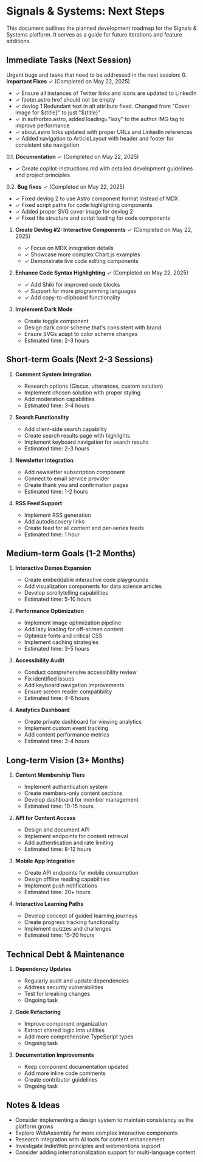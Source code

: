 # Signals & Systems: Next Steps

This document outlines the planned development roadmap for the Signals & Systems platform. It serves as a guide for future iterations and feature additions.

## Immediate Tasks (Next Session)

Urgent bugs and tasks that need to be addressed in the next session:
0. **Important Fixes** ✓ (Completed on May 22, 2025)
   - ✓ Ensure all instances of Twitter links and icons are updated to LinkedIn
   - ✓ footer.astro href should not be empty
   - ✓ devlog 1 Redundant text in alt attribute fixed. Changed from "Cover image for ${title}" to just "${title}"
   - ✓ in authorbio.astro, added loading="lazy" to the author IMG tag to improve performance
   - ✓ about.astro links updated with proper URLs and LinkedIn references
   - ✓ Added navigation to ArticleLayout with header and footer for consistent site navigation

0.1. **Documentation** ✓ (Completed on May 22, 2025)
   - ✓ Create copilot-instructions.md with detailed development guidelines and project principles

0.2. **Bug fixes** ✓ (Completed on May 22, 2025)
   - ✓ Fixed devlog 2 to use Astro component format instead of MDX
   - ✓ Fixed script paths for code highlighting components
   - ✓ Added proper SVG cover image for devlog 2
   - ✓ Fixed file structure and script loading for code components

1. **Create Devlog #2: Interactive Components** ✓ (Completed on May 22, 2025)
   - ✓ Focus on MDX integration details
   - ✓ Showcase more complex Chart.js examples
   - ✓ Demonstrate live code editing components

2. **Enhance Code Syntax Highlighting** ✓ (Completed on May 22, 2025)
   - ✓ Add Shiki for improved code blocks
   - ✓ Support for more programming languages
   - ✓ Add copy-to-clipboard functionality

3. **Implement Dark Mode**
   - Create toggle component
   - Design dark color scheme that's consistent with brand
   - Ensure SVGs adapt to color scheme changes
   - Estimated time: 2-3 hours

## Short-term Goals (Next 2-3 Sessions)

1. **Comment System Integration**
   - Research options (Giscus, utterances, custom solution)
   - Implement chosen solution with proper styling
   - Add moderation capabilities
   - Estimated time: 3-4 hours

2. **Search Functionality**
   - Add client-side search capability
   - Create search results page with highlights
   - Implement keyboard navigation for search results
   - Estimated time: 2-3 hours

3. **Newsletter Integration**
   - Add newsletter subscription component
   - Connect to email service provider
   - Create thank you and confirmation pages
   - Estimated time: 1-2 hours

4. **RSS Feed Support**
   - Implement RSS generation
   - Add autodiscovery links
   - Create feed for all content and per-series feeds
   - Estimated time: 1 hour

## Medium-term Goals (1-2 Months)

1. **Interactive Demos Expansion**
   - Create embeddable interactive code playgrounds
   - Add visualization components for data science articles
   - Develop scrollytelling capabilities
   - Estimated time: 5-10 hours

2. **Performance Optimization**
   - Implement image optimization pipeline
   - Add lazy loading for off-screen content
   - Optimize fonts and critical CSS
   - Implement caching strategies
   - Estimated time: 3-5 hours

3. **Accessibility Audit**
   - Conduct comprehensive accessibility review
   - Fix identified issues
   - Add keyboard navigation improvements
   - Ensure screen reader compatibility
   - Estimated time: 4-6 hours

4. **Analytics Dashboard**
   - Create private dashboard for viewing analytics
   - Implement custom event tracking
   - Add content performance metrics
   - Estimated time: 3-4 hours

## Long-term Vision (3+ Months)

1. **Content Membership Tiers**
   - Implement authentication system
   - Create members-only content sections
   - Develop dashboard for member management
   - Estimated time: 10-15 hours

2. **API for Content Access**
   - Design and document API
   - Implement endpoints for content retrieval
   - Add authentication and rate limiting
   - Estimated time: 8-12 hours

3. **Mobile App Integration**
   - Create API endpoints for mobile consumption
   - Design offline reading capabilities
   - Implement push notifications
   - Estimated time: 20+ hours

4. **Interactive Learning Paths**
   - Develop concept of guided learning journeys
   - Create progress tracking functionality
   - Implement quizzes and challenges
   - Estimated time: 15-20 hours

## Technical Debt & Maintenance

1. **Dependency Updates**
   - Regularly audit and update dependencies
   - Address security vulnerabilities
   - Test for breaking changes
   - Ongoing task

2. **Code Refactoring**
   - Improve component organization
   - Extract shared logic into utilities
   - Add more comprehensive TypeScript types
   - Ongoing task

3. **Documentation Improvements**
   - Keep component documentation updated
   - Add more inline code comments
   - Create contributor guidelines
   - Ongoing task

## Notes & Ideas

- Consider implementing a design system to maintain consistency as the platform grows
- Explore WebAssembly for more complex interactive components
- Research integration with AI tools for content enhancement
- Investigate IndieWeb principles and webmentions support
- Consider adding internationalization support for multi-language content

